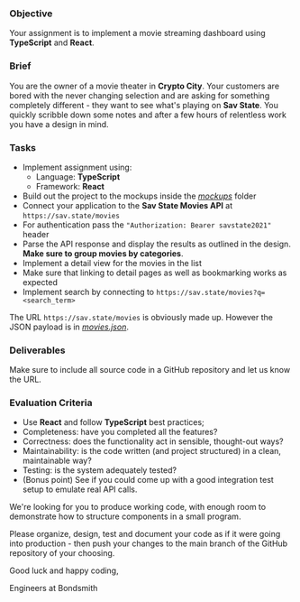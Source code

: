 ### Objective

Your assignment is to implement a movie streaming dashboard using **TypeScript** and **React**.

### Brief

You are the owner of a movie theater in **Crypto City**. Your customers are bored with the never changing selection and are asking for something completely different - they want to see what's playing on **Sav State**. You quickly scribble down some notes and after a few hours of relentless work you have a design in mind.

### Tasks

-   Implement assignment using:
    -   Language: **TypeScript**
    -   Framework: **React**
-   Build out the project to the mockups inside the [*mockups*](./mockups) folder
-   Connect your application to the **Sav State Movies API** at `https://sav.state/movies`
-   For authentication pass the `"Authorization: Bearer savstate2021"` header
-   Parse the API response and display the results as outlined in the design. **Make sure to group movies by categories**.
-   Implement a detail view for the movies in the list
-   Make sure that linking to detail pages as well as bookmarking works as expected
-   Implement search by connecting to `https://sav.state/movies?q=<search_term>`

The URL `https://sav.state/movies` is obviously made up. However the JSON payload is in [*movies.json*](./movies.json). 
### Deliverables

Make sure to include all source code in a GitHub repository and let us know the URL.

### Evaluation Criteria

-   Use **React** and follow **TypeScript** best practices;
-   Completeness: have you completed all the features?
-   Correctness: does the functionality act in sensible, thought-out ways?
-   Maintainability: is the code written (and project structured) in a clean, maintainable way?
-   Testing: is the system adequately tested?
-   (Bonus point) See if you could come up with a good integration test setup to emulate real API calls.

We're looking for you to produce working code, with enough room to demonstrate how to structure components in a small program.

Please organize, design, test and document your code as if it were
going into production - then push your changes to the main branch of the GitHub repository of your choosing.

Good luck and happy coding,

Engineers at Bondsmith